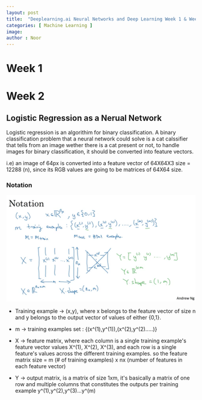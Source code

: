 ```yaml
---
layout: post
title:  "Deeplearning.ai Neural Networks and Deep Learning Week 1 & Week 2"
categories: [ Machine Learning ]
image: 
author : Noor
---
```





# Week 1






# Week 2

## Logistic Regression as a Nerual Network

Logistic regression is an algorithim for binary classification.
A binary classification problem that a neural network could solve is a cat calssifier that tells from an image wether there is a cat present or not, to handle images for binary classification, it should be converted into feature vectors.

i.e) an image of 64px is converted into a feature vector of 64X64X3 size = 12288 (n), since its RGB values are going to be matrices of 64X64 size.

### Notation

<img src="/assets/images/PostsImages/DeepLearningCoursera1Blog1/Screen Shot 2020-09-21 at 2.34.11 AM.png" alt="notation shot" width="700">


 * Training example -> (x,y), where x belongs to the feature vector of size n and y belongs to the output vector of values of either {0,1}.

 * m -> training examples set : {(x^(1),y^(1)),(x^(2),y^(2).....)}

 * X -> feature matrix, where each column is a single training example's feature vector values X^(1), X^(2), X^(3), and each row is a single feature's values across the different training examples. so the feature matrix size = m (# of training examples) x nx (number of features in each feature vector)

 * Y -> output matrix, is a matrix of size 1xm, it's basically a matrix of one row and multiple columns that constitutes the outputs per training example y^(1),y^(2),y^(3)...y^(m)






